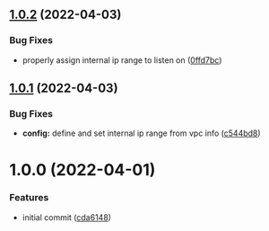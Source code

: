 ## [1.0.2](https://github.com/hashi-at-home/ansible-role-consul-server/compare/v1.0.1...v1.0.2) (2022-04-03)


### Bug Fixes

* properly assign internal ip range to listen on ([0ffd7bc](https://github.com/hashi-at-home/ansible-role-consul-server/commit/0ffd7bc27a035c5726ab3cf7fcb41fa39f434a0a))

## [1.0.1](https://github.com/hashi-at-home/ansible-role-consul-server/compare/v1.0.0...v1.0.1) (2022-04-03)


### Bug Fixes

* **config:** define and set internal ip range from vpc info ([c544bd8](https://github.com/hashi-at-home/ansible-role-consul-server/commit/c544bd84cdaa9dcad642ca6a7cba182822944f8b))

# 1.0.0 (2022-04-01)


### Features

* initial commit ([cda6148](https://github.com/hashi-at-home/ansible-role-consul-server/commit/cda614862e1ab12c811d85c25cc9299a7eecf782))
